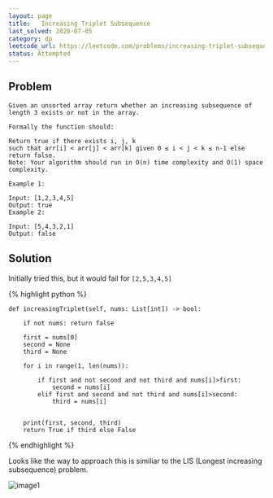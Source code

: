 ```yaml
---
layout: page
title:   Increasing Triplet Subsequence
last_solved: 2020-07-05
category: dp
leetcode_url: https://leetcode.com/problems/increasing-triplet-subsequence
status: Attempted
---
```


Problem
-------

```
Given an unsorted array return whether an increasing subsequence of length 3 exists or not in the array.

Formally the function should:

Return true if there exists i, j, k
such that arr[i] < arr[j] < arr[k] given 0 ≤ i < j < k ≤ n-1 else return false.
Note: Your algorithm should run in O(n) time complexity and O(1) space complexity.

Example 1:

Input: [1,2,3,4,5]
Output: true
Example 2:

Input: [5,4,3,2,1]
Output: false

```

Solution
----------

Initially tried this, but it would fail for ```[2,5,3,4,5]```

{% highlight python %}

    def increasingTriplet(self, nums: List[int]) -> bool:
        
        if not nums: return false
        
        first = nums[0]
        second = None
        third = None
        
        for i in range(1, len(nums)):
            
            if first and not second and not third and nums[i]>first:
                second = nums[i]
            elif first and second and not third and nums[i]>second:
                third = nums[i]
        
        
        print(first, second, third)
        return True if third else False
        

{% endhighlight %}

Looks like the way to approach this is similiar to the LIS (Longest increasing subsequence) problem.

![image1]()